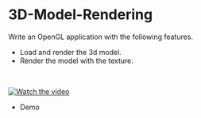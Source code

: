 # 3D-Model-Rendering
Write an OpenGL application with the following features. 
- Load and render the 3d model. 
- Render the model with the texture.

<br>

 [![Watch the video](https://img.youtube.com/vi/hJhSyo3-nso/hqdefault.jpg)](https://youtu.be/hJhSyo3-nso)

  * Demo
